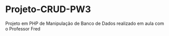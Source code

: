 # Projeto-CRUD-PW3
Projeto em PHP de Manipulação de Banco de Dados realizado em aula com o Professor Fred
